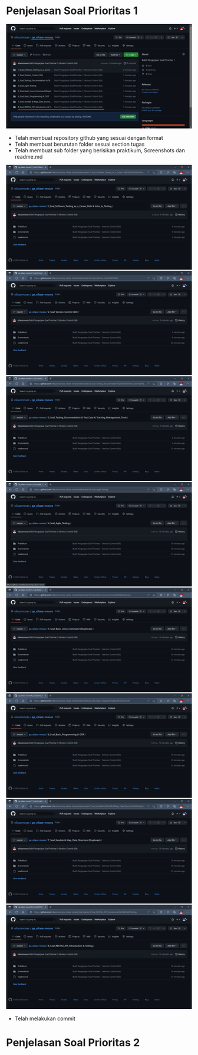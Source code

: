# Penjelasan Soal Prioritas 1
![Soal Prioritas 1 (Bukti Pengerjaan) dari langkah 1-4.png](Soal%20Prioritas%201%20%28Bukti%20Pengerjaan%29%20dari%20langkah%201-4.png)
- Telah membuat repository github yang sesuai dengan format
- Telah membuat berurutan folder sesuai section tugas
- Telah membuat sub folder yang berisikan praktikum, Screenshots dan readme.md

![Bukti langkah 3 per folder 1.png](Bukti%20langkah%203%20per%20folder%201.png)
![Bukti langkah 3 per folder 2.png](Bukti%20langkah%203%20per%20folder%202.png)
![Bukti langkah 3 per folder 3.png](Bukti%20langkah%203%20per%20folder%203.png)
![Bukti langkah 3 per folder 4.png](Bukti%20langkah%203%20per%20folder%204.png)
![Bukti langkah 3 per folder 5.png](Bukti%20langkah%203%20per%20folder%205.png)
![Bukti langkah 3 per folder 6.png](Bukti%20langkah%203%20per%20folder%206.png)
![Bukti langkah 3 per folder 7.png](Bukti%20langkah%203%20per%20folder%207.png)
![Bukti langkah 3 per folder 8.png](Bukti%20langkah%203%20per%20folder%208.png)

- Telah melakukan commit
# Penjelasan Soal Prioritas 2

